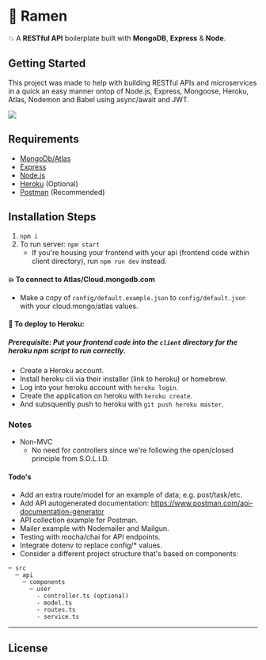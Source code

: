 # 🍜 Ramen

💥 A **RESTful API** boilerplate built with **MongoDB**, **Express** & **Node**.

## Getting Started

This project was made to help with building RESTful APIs and microservices in a quick an easy manner ontop of Node.js, Express, Mongoose, Heroku, Atlas, Nodemon and Babel using async/await and JWT.

<!--![](https://media.giphy.com/media/DLYMDk6eYRbkA/giphy.gif)-->

![](https://media.giphy.com/media/Cd7Y7tJ4pHbGM/giphy.gif)

## Requirements

- [MongoDb/Atlas](https://cloud.mongodb.com/)
- [Express](https://expressjs.com/)
- [Node.js](http://nodejs.org/)
- [Heroku](https://heroku.com/) (Optional)
- [Postman](https://postman.com) (Recommended)

## Installation Steps

1. `npm i`
2. To run server: `npm start`
   - If you're housing your frontend with your api (frontend code within client directory), run `npm run dev` instead.

#### 💥 To connect to Atlas/Cloud.mongodb.com

- Make a copy of `config/default.example.json` to `config/default.json` with your cloud.mongo/atlas values.

#### 🚀 To deploy to Heroku:

##### Prerequisite: Put your frontend code into the `client` directory for the heroku npm script to run correctly.

- Create a Heroku account.
- Install heroku cli via their installer (link to heroku) or homebrew.
- Log into your heroku account with `heroku login`.
- Create the application on heroku with `heroku create`.
- And subsquently push to heroku with `git push heroku master`.

### Notes

- Non-MVC
  - No need for controllers since we're following the open/closed principle from S.O.L.I.D.

#### Todo's

- Add an extra route/model for an example of data; e.g. post/task/etc.
- Add API autogenerated documentation: https://www.postman.com/api-documentation-generator
- API collection example for Postman.
- Mailer example with Nodemailer and Mailgun.
- Testing with mocha/chai for API endpoints.
- Integrate dotenv to replace config/\* values.
- Consider a different project structure that's based on components:

```
─ src
  ─ api
    ─ components
      ─ user
        - controller.ts (optional)
        - model.ts
        - routes.ts
        - service.ts
```

---

## License
